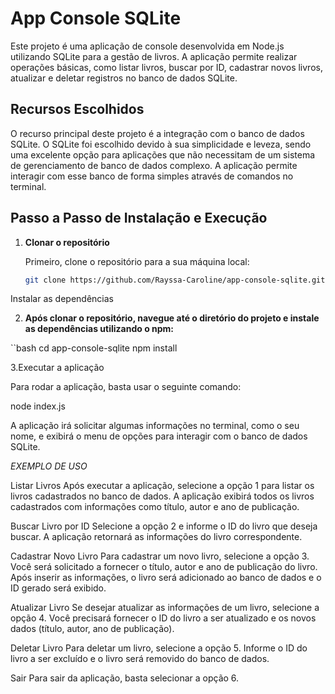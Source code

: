 # App Console SQLite

Este projeto é uma aplicação de console desenvolvida em Node.js utilizando SQLite para a gestão de livros. A aplicação permite realizar operações básicas, como listar livros, buscar por ID, cadastrar novos livros, 
atualizar e deletar registros no banco de dados SQLite.

## Recursos Escolhidos

O recurso principal deste projeto é a integração com o banco de dados SQLite. O SQLite foi escolhido devido à sua simplicidade e leveza, sendo uma excelente opção para aplicações que não necessitam de um sistema de gerenciamento de
 banco de dados complexo. A aplicação permite interagir com esse banco de forma simples através de comandos no terminal.

## Passo a Passo de Instalação e Execução

1. **Clonar o repositório**

   Primeiro, clone o repositório para a sua máquina local:

   ```bash
   git clone https://github.com/Rayssa-Caroline/app-console-sqlite.git


Instalar as dependências

2. **Após clonar o repositório, navegue até o diretório do projeto e instale as dependências utilizando o npm:**

``bash
cd app-console-sqlite
npm install

3.Executar a aplicação

Para rodar a aplicação, basta usar o seguinte comando:

node index.js

A aplicação irá solicitar algumas informações no terminal, como o seu nome, e exibirá o menu de opções para interagir com o banco de dados SQLite.



*EXEMPLO DE USO*

Listar Livros
Após executar a aplicação, selecione a opção 1 para listar os livros cadastrados no banco de dados. A aplicação exibirá todos os livros cadastrados com informações como título, autor e ano de publicação.

Buscar Livro por ID
Selecione a opção 2 e informe o ID do livro que deseja buscar. A aplicação retornará as informações do livro correspondente.

Cadastrar Novo Livro
Para cadastrar um novo livro, selecione a opção 3. Você será solicitado a fornecer o título, autor e ano de publicação do livro. Após inserir as informações, o livro será adicionado ao banco de dados e o ID gerado será exibido.

Atualizar Livro
Se desejar atualizar as informações de um livro, selecione a opção 4. Você precisará fornecer o ID do livro a ser atualizado e os novos dados (título, autor, ano de publicação).

Deletar Livro
Para deletar um livro, selecione a opção 5. Informe o ID do livro a ser excluído e o livro será removido do banco de dados.

Sair
Para sair da aplicação, basta selecionar a opção 6.




